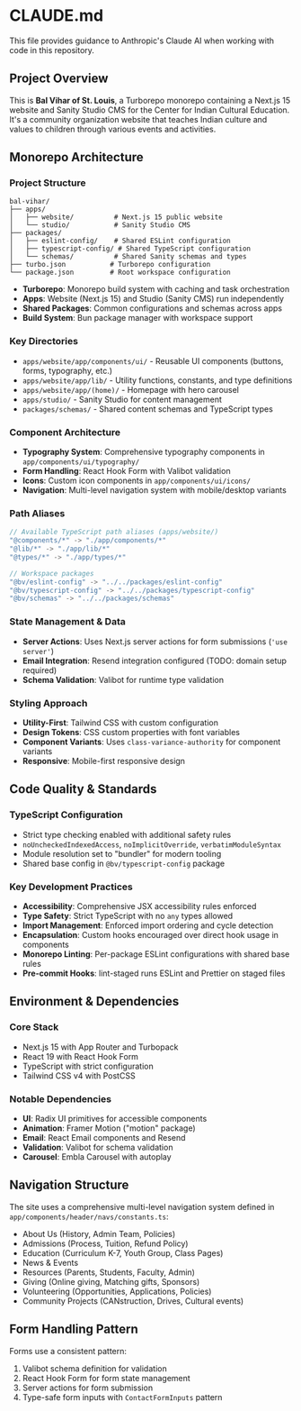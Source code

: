 # CLAUDE.md

This file provides guidance to Anthropic's Claude AI when working with code in this repository.

## Project Overview

This is **Bal Vihar of St. Louis**, a Turborepo monorepo containing a Next.js 15 website and Sanity Studio CMS for the Center for Indian Cultural Education. It's a community organization website that teaches Indian culture and values to children through various events and activities.

## Monorepo Architecture

### Project Structure

```
bal-vihar/
├── apps/
│   ├── website/          # Next.js 15 public website
│   └── studio/           # Sanity Studio CMS
├── packages/
│   ├── eslint-config/    # Shared ESLint configuration
│   ├── typescript-config/ # Shared TypeScript configuration
│   └── schemas/          # Shared Sanity schemas and types
├── turbo.json           # Turborepo configuration
└── package.json         # Root workspace configuration
```

- **Turborepo**: Monorepo build system with caching and task orchestration
- **Apps**: Website (Next.js 15) and Studio (Sanity CMS) run independently
- **Shared Packages**: Common configurations and schemas across apps
- **Build System**: Bun package manager with workspace support

### Key Directories

- `apps/website/app/components/ui/` - Reusable UI components (buttons, forms, typography, etc.)
- `apps/website/app/lib/` - Utility functions, constants, and type definitions
- `apps/website/app/(home)/` - Homepage with hero carousel
- `apps/studio/` - Sanity Studio for content management
- `packages/schemas/` - Shared content schemas and TypeScript types

### Component Architecture

- **Typography System**: Comprehensive typography components in `app/components/ui/typography/`
- **Form Handling**: React Hook Form with Valibot validation
- **Icons**: Custom icon components in `app/components/ui/icons/`
- **Navigation**: Multi-level navigation system with mobile/desktop variants

### Path Aliases

```typescript
// Available TypeScript path aliases (apps/website/)
"@components/*" -> "./app/components/*"
"@lib/*" -> "./app/lib/*"
"@types/*" -> "./app/types/*"

// Workspace packages
"@bv/eslint-config" -> "../../packages/eslint-config"
"@bv/typescript-config" -> "../../packages/typescript-config"
"@bv/schemas" -> "../../packages/schemas"
```

### State Management & Data

- **Server Actions**: Uses Next.js server actions for form submissions (`'use server'`)
- **Email Integration**: Resend integration configured (TODO: domain setup required)
- **Schema Validation**: Valibot for runtime type validation

### Styling Approach

- **Utility-First**: Tailwind CSS with custom configuration
- **Design Tokens**: CSS custom properties with font variables
- **Component Variants**: Uses `class-variance-authority` for component variants
- **Responsive**: Mobile-first responsive design

## Code Quality & Standards

### TypeScript Configuration

- Strict type checking enabled with additional safety rules
- `noUncheckedIndexedAccess`, `noImplicitOverride`, `verbatimModuleSyntax`
- Module resolution set to "bundler" for modern tooling
- Shared base config in `@bv/typescript-config` package

### Key Development Practices

- **Accessibility**: Comprehensive JSX accessibility rules enforced
- **Type Safety**: Strict TypeScript with no `any` types allowed
- **Import Management**: Enforced import ordering and cycle detection
- **Encapsulation**: Custom hooks encouraged over direct hook usage in components
- **Monorepo Linting**: Per-package ESLint configurations with shared base rules
- **Pre-commit Hooks**: lint-staged runs ESLint and Prettier on staged files

## Environment & Dependencies

### Core Stack

- Next.js 15 with App Router and Turbopack
- React 19 with React Hook Form
- TypeScript with strict configuration
- Tailwind CSS v4 with PostCSS

### Notable Dependencies

- **UI**: Radix UI primitives for accessible components
- **Animation**: Framer Motion ("motion" package)
- **Email**: React Email components and Resend
- **Validation**: Valibot for schema validation
- **Carousel**: Embla Carousel with autoplay

## Navigation Structure

The site uses a comprehensive multi-level navigation system defined in `app/components/header/navs/constants.ts`:

- About Us (History, Admin Team, Policies)
- Admissions (Process, Tuition, Refund Policy)
- Education (Curriculum K-7, Youth Group, Class Pages)
- News & Events
- Resources (Parents, Students, Faculty, Admin)
- Giving (Online giving, Matching gifts, Sponsors)
- Volunteering (Opportunities, Applications, Policies)
- Community Projects (CANstruction, Drives, Cultural events)

## Form Handling Pattern

Forms use a consistent pattern:

1. Valibot schema definition for validation
2. React Hook Form for form state management
3. Server actions for form submission
4. Type-safe form inputs with `ContactFormInputs` pattern
